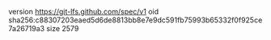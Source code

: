 version https://git-lfs.github.com/spec/v1
oid sha256:c88307203eaed5d6de8813bb8e7e9dc591fb75993b65332f0f925ce7a26719a3
size 2579
